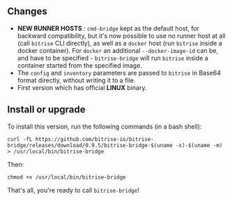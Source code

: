 ## Changes

* __NEW RUNNER HOSTS__ : `cmd-bridge` kept as the default host, for backward compatibility, but it's now possible to use no runner host at all (call `bitrise` CLI directly), as well as a `docker` host (run `bitrise` inside a docker container). For `docker` an additional `--docker-image-id` can be, and have to be specified - `bitrise-bridge` will run `bitrise` inside a container started from the specified image.
* The `config` and `inventory` parameters are passed to `bitrise` in Base64 format directly, without writing it to a file.
* First version which has official __LINUX__ binary.


## Install or upgrade

To install this version, run the following commands (in a bash shell):

```
curl -fL https://github.com/bitrise-io/bitrise-bridge/releases/download/0.9.5/bitrise-bridge-$(uname -s)-$(uname -m) > /usr/local/bin/bitrise-bridge
```

Then:

```
chmod +x /usr/local/bin/bitrise-bridge
```

That's all, you're ready to call `bitrise-bridge`!
